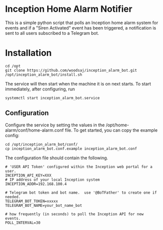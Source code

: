 # Inception Home Alarm Notifier

This is a simple python script that polls an Inception home alarm system for events and if a "Siren Activated" event has been triggered, a notification is sent to all users subscribed to a Telegram bot.

# Installation
```
cd /opt
git clone https://github.com/woodsaj/inception_alarm_bot.git
/opt/inception_alarm_bot/install.sh
```

The service will then start when the machine it is on next starts.  To start immediately, after configuring, run
```
systemctl start inception_alarm_bot.service
```


## Configuration
Configure the service by setting the values in the /opt/home-alarm/conf/home-alarm.conf file.
To get started, you can copy the example config:
 ```
 cd /opt/inception_alarm_bot/conf/
 cp inception_alarm_bot.conf.example inception_alarm_bot.conf
 ```

The configuration file should contain the following.
```
# 'USER API Token' configured within the Inception web portal for a user.
INCEPTION_API_KEY=XXX
# IP address of your local Inception system
INCEPTION_ADDR=192.168.100.4

# Telegram bot token and bot name.  use '@BoTFather' to create one if needed.
TELEGRAM_BOT_TOKEN=xxxxx
TELEGRAM_BOT_NAME=your_bot_name_bot

# how frequently (in seconds) to poll the Inception API for new events.
POLL_INTERVAL=30
```
 
